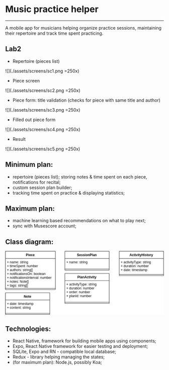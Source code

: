 # Music practice helper

------

A mobile app for musicians helping organize practice sessions, maintaining their repertoire and  track time spent practicing.

## Lab2

- Repertoire (pieces list)

![](./assets/screens/sc1.png =250x)

- Piece screen

![](./assets/screens/sc2.png =250x)

- Piece form: title validation (checks for piece with same title and author) 

![](./assets/screens/sc3.png =250x)

- Filled out piece form

![](./assets/screens/sc4.png =250x)

- Result

![](./assets/screens/sc5.png =250x)


## Minimum plan:

- repertoire (pieces list); storing notes & time spent on each piece, notifications for recital;
- custom session plan builder;
- tracking time spent on practice & displaying statistics;


## Maximum plan:

- machine learning based recommendations on what to play next;
- sync with Musescore account;

## Class diagram:

![Classes](./assets/classes.png)

## Technologies:

- React Native, framework for building mobile apps using components;
- Expo, React Native framework for easier testing and deployment;
- SQLite, Expo and RN - compatible local database;
- Redux - library helping managing the states;
- (for maximum plan): Node.js, possibly Koa;
 
